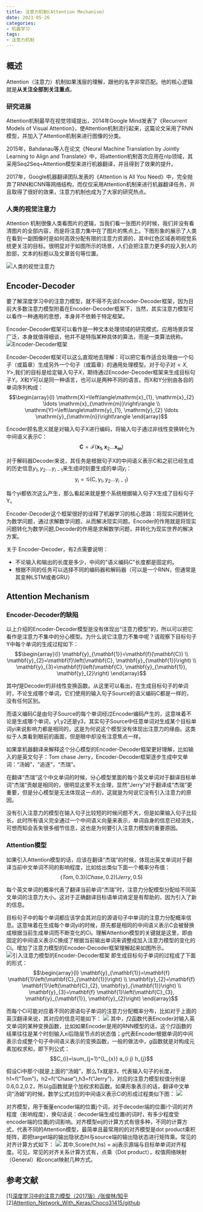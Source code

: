 ```yaml
---
title: 注意力机制(Attention Mechanism)
date: 2021-05-26
categories:
- 机器学习
tags:
- 注意力机制
---
```


## 概述
Attention（注意力）机制如果浅层的理解，跟他的名字非常匹配。他的核心逻辑就是**从关注全部到关注重点**。

### 研究进展
Attention机制最早在视觉领域提出，2014年Google Mind发表了《Recurrent Models of Visual Attention》，使Attention机制流行起来，这篇论文采用了RNN模型，并加入了Attention机制来进行图像的分类。

2015年，Bahdanau等人在论文《Neural Machine Translation by Jointly Learning to Align and Translate》中，将attention机制首次应用在nlp领域，其采用Seq2Seq+Attention模型来进行机器翻译，并且得到了效果的提升。

2017年，Google机器翻译团队发表的《Attention is All You Need》中，完全抛弃了RNN和CNN等网络结构，而仅仅采用Attention机制来进行机器翻译任务，并且取得了很好的效果，注意力机制也成为了大家的研究热点。

### 人类的视觉注意力
Attention 机制很像人类看图片的逻辑，当我们看一张图片的时候，我们并没有看清图片的全部内容，而是将注意力集中在了图片的焦点上。下图形象的展示了人类在看到一副图像时是如何高效分配有限的注意力资源的，其中红色区域表明视觉系统更关注的目标。很明显对于如图所示的场景，人们会把注意力更多的投入到人的脸部，文本的标题以及文章首句等位置。

![人类的视觉注意力](https://imzhanghao.oss-cn-qingdao.aliyuncs.com/img/20210526141037.png)

## Encoder-Decoder
要了解深度学习中的注意力模型，就不得不先谈Encoder-Decoder框架，因为目前大多数注意力模型附着在Encoder-Decoder框架下，当然，其实注意力模型可以看作一种通用的思想，本身并不依赖于特定框架。

Encoder-Decoder框架可以看作是一种文本处理领域的研究模式，应用场景异常广泛，本身就值得细谈，他并不是特指某种具体的算法，而是一类算法统称。
![Encoder-Decoder框架](https://imzhanghao.oss-cn-qingdao.aliyuncs.com/img/20210526143504.png)

Encoder-Decoder框架可以这么直观地去理解：可以把它看作适合处理由一个句子（或篇章）生成另外一个句子（或篇章）的通用处理模型。对于句子对$<X,Y>$,我们的目标是给定输入句子$X$，期待通过Encoder-Decoder框架来生成目标句子$Y$。$X$和$Y$可以是同一种语言，也可以是两种不同的语言。而X和Y分别由各自的单词序列构成：
$$\begin{array}{l}
\mathrm{X}=\left\langle\mathrm{x}_{1}, \mathrm{x}_{2} \ldots \mathrm{x}_{\mathrm{m}}\right\rangle \\
\mathrm{Y}=\left\langle\mathrm{y}_{1}, \mathrm{y}_{2} \ldots \mathrm{y}_{\mathrm{n}}\right\rangle
\end{array}$$

Encoder顾名思义就是对输入句子X进行编码，将输入句子通过非线性变换转化为中间语义表示C：
$$\mathbf{C}=\mathcal{F}\left(\mathbf{x}_{\mathbf{1}}, \mathbf{x}_{2} \ldots \mathbf{x}_{\mathbf{m}}\right)$$

对于解码器Decoder来说，其任务是根据句子X的中间语义表示C和之前已经生成的历史信息$y_1,y_2….y_{i-1}$来生成i时刻要生成的单词$y_i$：
$$\mathrm{y}_{\mathrm{i}}=\mathcal{G}\left(\mathrm{C}, \mathrm{y}_{1}, \mathrm{y}_{2} \ldots \mathrm{y}_{\mathrm{i}-1}\right)$$

每个yi都依次这么产生，那么看起来就是整个系统根据输入句子X生成了目标句子Y。

Encoder-Decoder这个框架很好的诠释了机器学习的核心思路：将现实问题转化为数学问题，通过求解数学问题，从而解决现实问题。Encoder的作用就是将现实问题转化为数学问题,Decoder的作用是求解数学问题，并转化为现实世界的解决方案。

关于 Encoder-Decoder，有2点需要说明：
- 不论输入和输出的长度是多少，中间的"语义编码C"长度都是固定的。
- 根据不同的任务可以选择不同的编码器和解码器（可以是一个RNN，但通常是其变种LSTM或者GRU） 



## Attention Mechanism
### Encoder-Decoder的缺陷
以上介绍的Encoder-Decoder模型是没有体现出“注意力模型”的，所以可以把它看作是注意力不集中的分心模型。为什么说它注意力不集中呢？请观察下目标句子Y中每个单词的生成过程如下：
$$\begin{array}{l}
\mathbf{y}_{\mathbf{1}}=\mathbf{f}(\mathbf{C}) \\
\mathbf{y}_{2}=\mathbf{f}\left(\mathbf{C}, \mathbf{y}_{\mathbf{1}}\right) \\
\mathbf{y}_{3}=\mathbf{f}\left(\mathbf{C}, \mathbf{y}_{\mathbf{1}}, \mathbf{y}_{2}\right)
\end{array}$$

其中$f$是Decoder的非线性变换函数。从这里可以看出，在生成目标句子的单词时，不论生成哪个单词，它们使用的输入句子Source的语义编码C都是一样的，没有任何区别。

而语义编码C是由句子Source的每个单词经过Encoder编码产生的，这意味着不论是生成哪个单词，y1,y2还是y3，其实句子Source中任意单词对生成某个目标单词yi来说影响力都是相同的，这是为何说这个模型没有体现出注意力的缘由。这类似于人类看到眼前的画面，但是眼中却没有注意焦点一样。

如果拿机器翻译来解释这个分心模型的Encoder-Decoder框架更好理解，比如输入的是英文句子：Tom chase Jerry，Encoder-Decoder框架逐步生成中文单词：“汤姆”，“追逐”，“杰瑞”。

在翻译“杰瑞”这个中文单词的时候，分心模型里面的每个英文单词对于翻译目标单词“杰瑞”贡献是相同的，很明显这里不太合理，显然“Jerry”对于翻译成“杰瑞”更重要，但是分心模型是无法体现这一点的，这就是为何说它没有引入注意力的原因。

没有引入注意力的模型在输入句子比较短的时候问题不大，但是如果输入句子比较长，此时所有语义完全通过一个中间语义向量来表示，单词自身的信息已经消失，可想而知会丢失很多细节信息，这也是为何要引入注意力模型的重要原因。

### Attention模型
如果引入Attention模型的话，应该在翻译“杰瑞”的时候，体现出英文单词对于翻译当前中文单词不同的影响程度，比如给出类似下面一个概率分布值：
$$(Tom,0.3) (Chase,0.2) (Jerry,0.5)$$

每个英文单词的概率代表了翻译当前单词“杰瑞”时，注意力分配模型分配给不同英文单词的注意力大小。这对于正确翻译目标语单词肯定是有帮助的，因为引入了新的信息。

目标句子中的每个单词都应该学会其对应的源语句子中单词的注意力分配概率信息。这意味着在生成每个单词yi的时候，原先都是相同的中间语义表示C会被替换成根据当前生成单词而不断变化的Ci。理解Attention模型的关键就是这里，即由固定的中间语义表示C换成了根据当前输出单词来调整成加入注意力模型的变化的Ci。增加了注意力模型的Encoder-Decoder框架理解起来如图所示。
![引入注意力模型的Encoder-Decoder框架](https://imzhanghao.oss-cn-qingdao.aliyuncs.com/img/20210526150157.png)
即生成目标句子单词的过程成了下面的形式：
$$\begin{array}{l}
\mathbf{y}_{\mathbf{1}}=\mathbf{f} \mathbf{1}\left(\mathbf{C}_{\mathbf{1}}\right) \\
\mathbf{y}_{2}=\mathbf{f} \mathbf{1}\left(\mathbf{C}_{2}, \mathbf{y}_{\mathbf{1}}\right) \\
\mathbf{y}_{3}=\mathbf{f} \mathbf{1}\left(\mathbf{C}_{3}, \mathbf{y}_{\mathbf{1}}, \mathbf{y}_{2}\right)
\end{array}$$

而每个Ci可能对应着不同的源语句子单词的注意力分配概率分布，比如对于上面的英汉翻译来说，其对应的信息可能如下：
![](https://imzhanghao.oss-cn-qingdao.aliyuncs.com/img/20210526150927.png)
其中，$f2$函数代表Encoder对输入英文单词的某种变换函数，比如如果Encoder是用的RNN模型的话，这个$f2$函数的结果往往是某个时刻输入$xi$后隐层节点的状态值；$g$代表Encoder根据单词的中间表示合成整个句子中间语义表示的变换函数，一般的做法中，$g$函数就是对构成元素加权求和，即下列公式：
$$C_{i}=\sum_{j=1}^{L_{x}} a_{i j} h_{j}$$

假设Ci中那个i就是上面的“汤姆”，那么Tx就是3，代表输入句子的长度，h1=f(“Tom”)，h2=f(“Chase”),h3=f(“Jerry”)，对应的注意力模型权值分别是0.6,0.2,0.2，所以g函数就是个加权求和函数。如果形象表示的话，翻译中文单词“汤姆”的时候，数学公式对应的中间语义表示Ci的形成过程类似下图：
![](https://imzhanghao.oss-cn-qingdao.aliyuncs.com/img/20210526152842.png)

对齐模型，用于衡量encoder端的位置j个词，对于decoder端的位置i个词的对齐程度（影响程度），换句话说：decoder端生成位置i的词时，有多少程度受encoder端的位置j的词影响。对齐模型eij的计算方式有很多种，不同的计算方式，代表不同的Attention模型，最简单且最常用的的对齐模型是dot product乘积矩阵，即把target端的输出隐状态ht与source端的输出隐状态进行矩阵乘。常见的对齐计算方式如下：
![](https://imzhanghao.oss-cn-qingdao.aliyuncs.com/img/20210526154026.png)
其中,Score(ht,hs) = aij表示源端与目标单单词对齐程度。可见，常见的对齐关系计算方式有，点乘（Dot product），权值网络映射（General）和concat映射几种方式。




## 参考文献
[1][深度学习中的注意力模型（2017版）/张俊林/知乎](https://zhuanlan.zhihu.com/p/37601161)
[2][Attention_Network_With_Keras/Choco31415/github](https://github.com/Choco31415/Attention_Network_With_Keras)


